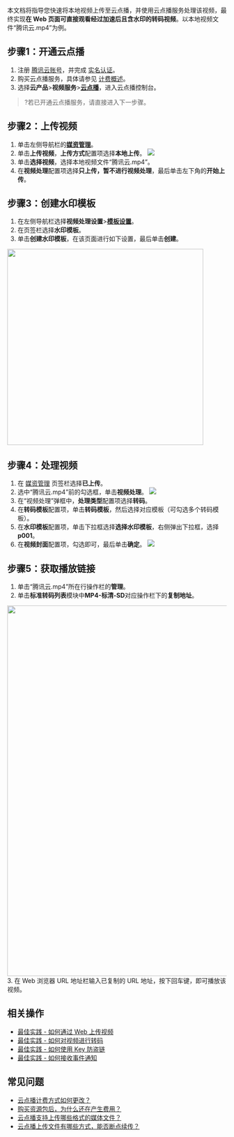 本文档将指导您快速将本地视频上传至云点播，并使用云点播服务处理该视频，最终实现**在 Web 页面可直接观看经过加速后且含水印的转码视频**。以本地视频文件“腾讯云.mp4”为例。


## 步骤1：开通云点播
1. 注册 [腾讯云账号](https://cloud.tencent.com/document/product/378/17985)，并完成 [实名认证](https://cloud.tencent.com/document/product/378/3629)。
2. 购买云点播服务，具体请参见 [计费概述](https://cloud.tencent.com/document/product/266/2838)。
3. 选择**云产品**>**视频服务**>[**云点播**](https://console.cloud.tencent.com/vod)，进入云点播控制台。

>?若已开通云点播服务，请直接进入下一步骤。



## 步骤2：上传视频
1. 单击左侧导航栏的[**媒资管理**](https://console.cloud.tencent.com/vod/media)。
2. 单击**上传视频**，**上传方式**配置项选择**本地上传**。
![](https://main.qcloudimg.com/raw/c5751fdddcc4eb4c992e42f5959182ef.png)
3. 单击**选择视频**，选择本地视频文件“腾讯云.mp4”。
4. 在**视频处理**配置项选择**只上传，暂不进行视频处理**，最后单击左下角的**开始上传**。

## 步骤3：创建水印模板
1. 在左侧导航栏选择**视频处理设置**>[**模板设置**](https://console.cloud.tencent.com/vod/video-process/template)。
2. 在页签栏选择**水印模板**。
3. 单击**创建水印模板**，在该页面进行如下设置，最后单击**创建**。<br>
<img src="https://main.qcloudimg.com/raw/b102d1663cd1446d9436a9e818235c4a.png" width="450">
	
## 步骤4：处理视频
1. 在 [媒资管理](https://console.cloud.tencent.com/vod/media) 页签栏选择**已上传**。
2. 选中“腾讯云.mp4”前的勾选框，单击**视频处理**。
![](https://main.qcloudimg.com/raw/82af82fefe1d35d420ebba92894fae37.png)
3. 在“视频处理”弹框中，**处理类型**配置项选择**转码**。
4. 在**转码模板**配置项，单击**转码模板**，然后选择对应模板（可勾选多个转码模板）。
5. 在**水印模板**配置项，单击下拉框选择**选择水印模板**，右侧弹出下拉框，选择**p001**。
6. 在**视频封面**配置项，勾选即可，最后单击**确定**。
![](https://main.qcloudimg.com/raw/8b392f42b376c6c879fece704515e36a.png)

## 步骤5：获取播放链接
1. 单击“腾讯云.mp4”所在行操作栏的**管理**。
2. 单击**标准转码列表**模块中**MP4-标清-SD**对应操作栏下的**复制地址**。
<img src="https://main.qcloudimg.com/raw/f14b31cb27614df1597850e902a0fdd9.png" width="850">
3. 在 Web 浏览器 URL 地址栏输入已复制的 URL 地址，按下回车键，即可播放该视频。

## 相关操作
- [最佳实践 - 如何通过 Web 上传视频](https://cloud.tencent.com/document/product/266/44245)
- [最佳实践 - 如何对视频进行转码](https://cloud.tencent.com/document/product/266/45688)
- [最佳实践 - 如何使用 Key 防盗链](https://cloud.tencent.com/document/product/266/45356)
- [最佳实践 - 如何接收事件通知](https://cloud.tencent.com/document/product/266/45366)



## 常见问题

- [云点播计费方式如何更改？](https://cloud.tencent.com/document/product/266/37706#.E4.BA.91.E7.82.B9.E6.92.AD.E8.AE.A1.E8.B4.B9.E6.96.B9.E5.BC.8F.E5.A6.82.E4.BD.95.E6.9B.B4.E6.94.B9.EF.BC.9F)
- [购买资源包后，为什么还在产生费用？](https://cloud.tencent.com/document/product/266/37706#.E8.B4.AD.E4.B9.B0.E8.B5.84.E6.BA.90.E5.8C.85.E5.90.8E.EF.BC.8C.E4.B8.BA.E4.BB.80.E4.B9.88.E8.BF.98.E5.9C.A8.E4.BA.A7.E7.94.9F.E8.B4.B9.E7.94.A8.EF.BC.9F)
- [云点播支持上传哪些格式的媒体文件？](https://cloud.tencent.com/document/product/266/2846#.E4.BA.91.E7.82.B9.E6.92.AD.E6.94.AF.E6.8C.81.E4.B8.8A.E4.BC.A0.E5.93.AA.E4.BA.9B.E6.A0.BC.E5.BC.8F.E7.9A.84.E5.AA.92.E4.BD.93.E6.96.87.E4.BB.B6.EF.BC.9F)
- [云点播上传文件有哪些方式，能否断点续传？](https://cloud.tencent.com/document/product/266/2846#.E4.BA.91.E7.82.B9.E6.92.AD.E4.B8.8A.E4.BC.A0.E6.96.87.E4.BB.B6.E6.9C.89.E5.93.AA.E4.BA.9B.E6.96.B9.E5.BC.8F.EF.BC.8C.E8.83.BD.E5.90.A6.E6.96.AD.E7.82.B9.E7.BB.AD.E4.BC.A0.EF.BC.9F)

